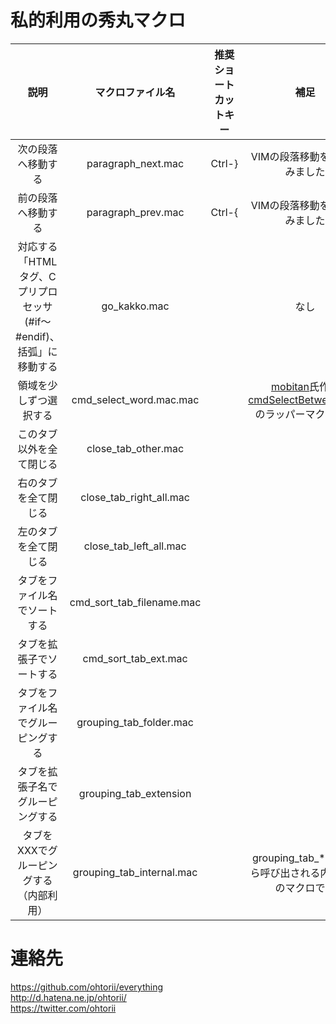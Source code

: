 # 私的利用の秀丸マクロ

|説明|マクロファイル名|推奨ショートカットキー|補足|
|:--:|:--:|:--:|:--:|
|次の段落へ移動する|paragraph_next.mac|Ctrl-}|VIMの段落移動を真似てみました|
|前の段落へ移動する|paragraph_prev.mac|Ctrl-{|VIMの段落移動を真似てみました|
|対応する「HTMLタグ、Cプリプロセッサ(#if～#endif)、括弧」に移動する|go_kakko.mac|　|なし|
|領域を少しずつ選択する|cmd_select_word.mac.mac|　|[mobitan](http://mobitan.org/)氏作成[cmdSelectBetween.mac](http://mobitan.org/hm/misc/#cmdSelectBetween)のラッパーマクロです|
|このタブ以外を全て閉じる|close_tab_other.mac|　|　|
|右のタブを全て閉じる|close_tab_right_all.mac|　|　|
|左のタブを全て閉じる|close_tab_left_all.mac|　|　|
|タブをファイル名でソートする|cmd_sort_tab_filename.mac|　|　|
|タブを拡張子でソートする|cmd_sort_tab_ext.mac|　|　|
|タブをファイル名でグルーピングする|grouping_tab_folder.mac|　|　|
|タブを拡張子名でグルーピングする|grouping_tab_extension|　|　|
|タブをXXXでグルーピングする（内部利用）|grouping_tab_internal.mac|　|grouping_tab_*.macから呼び出される内部利用のマクロです|

# 連絡先
https://github.com/ohtorii/everything	<br>
http://d.hatena.ne.jp/ohtorii/			<br>
https://twitter.com/ohtorii				<br>